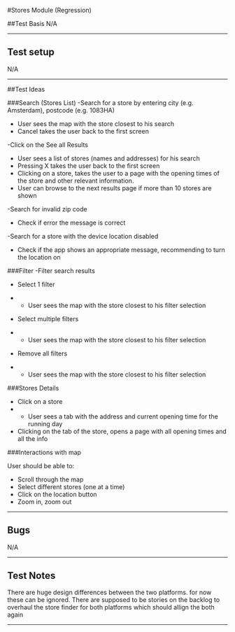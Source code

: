 #Stores Module (Regression)

##Test Basis
N/A
***

## Test setup

N/A
***

##Test Ideas

###Search (Stores List)
-Search for a store by entering city (e.g. Amsterdam), postcode (e.g. 1083HA)

- User sees the map with the store closest to his search
- Cancel takes the user back to the first screen


-Click on the See all Results

- User sees a list of stores (names and addresses) for his search
- Pressing X takes the user back to the first screen
- Clicking on a store, takes the user to a page with the opening times of the store and other relevant information.
- User can browse to the next results page if more than 10 stores are shown

-Search for invalid zip code 

- Check if error the message is correct

-Search for a store with the device location disabled 

- Check if the app shows an appropriate message, recommending to turn the location on  


###Filter
-Filter search results

- Select 1 filter
- - User sees the map with the store closest to his filter selection

- Select multiple filters
- - User sees the map with the store closest to his filter selection

- Remove all filters
- - User sees the map with the store closest to his filter selection

###Stores Details
- Click on a store
- - User sees a tab with the address and current opening time for the running day
- Clicking on the tab of the store, opens a page with all opening times and all the info



###Interactions with map

User should be able to:

- Scroll through the map
- Select different stores (one at a time)
- Click on the location button
- Zoom in, zoom out


***
## Bugs 

N/A
***
## Test Notes

There are huge design differences between the two platforms. for now these can be ignored. There are supposed to be stories on the backlog to overhaul the store finder for both platforms which should allign the both again 

***

